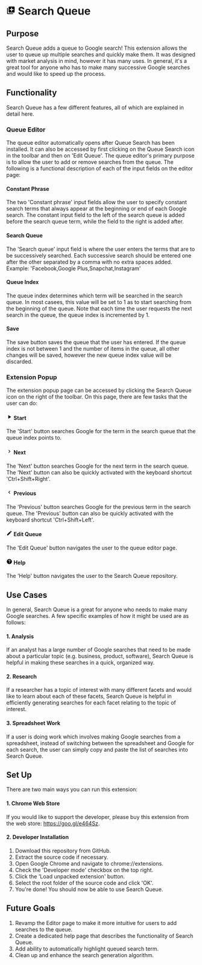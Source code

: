 # <img src="https://raw.githubusercontent.com/isaiahnields/SearchQueue/master/resources/images/icon.png" width="24"> Search Queue

## Purpose

Search Queue adds a queue to Google search! This extension allows the user to queue up multiple searches and quickly make them. It was designed with market analysis in mind, however it has many uses. In general, it's a great tool for anyone who has to make many successive Google searches and would like to speed up the process.

## Functionality

Search Queue has a few different features, all of which are explained in detail here.

### Queue Editor

The queue editor automatically opens after Queue Search has been installed. It can also be accessed by first clicking on the Queue Search icon in the toolbar and then on 'Edit Queue'. The queue editor's primary purpose is to allow the user to add or remove searches from the queue. The following is a functional description of each of the input fields on the editor page:

#### Constant Phrase

The two 'Constant phrase' input fields allow the user to specify constant search terms that always appear at the beginning or end of each Google search. The constant input field to the left of the search queue is added before the search queue term, while the field to the right is added after.

#### Search Queue

The 'Search queue' input field is where the user enters the terms that are to be successively searched. Each successive search should be entered one after the other separated by a comma with no extra spaces added. Example: 'Facebook,Google Plus,Snapchat,Instagram'

#### Queue Index

The queue index determines which term will be searched in the search queue. In most casees, this value will be set to 1 as to start searching from the beginning of the queue. Note that each time the user requests the next search in the queue, the queue index is incremented by 1.

#### Save

The save button saves the queue that the user has entered. If the queue index is not between 1 and the number of items in the queue, all other changes will be saved, however the new queue index value will be discarded.

### Extension Popup

The extension popup page can be accessed by clicking the Search Queue icon on the right of the toolbar. On this page, there are few tasks that the user can do:

#### <img src="https://raw.githubusercontent.com/isaiahnields/SearchQueue/master/resources/images/start.png" width="16"> Start

The 'Start' button searches Google for the term in the search queue that the queue index points to.

#### <img src="https://raw.githubusercontent.com/isaiahnields/SearchQueue/master/resources/images/next.png" width="16"> Next

The 'Next' button searches Google for the next term in the search queue. The 'Next' button can also be quickly activated with the keyboard shortcut 'Ctrl+Shift+Right'. 

#### <img src="https://raw.githubusercontent.com/isaiahnields/SearchQueue/master/resources/images/previous.png" width="16"> Previous

The 'Previous' button searches Google for the previous term in the search queue. The 'Previous' button can also be quickly activated with the keyboard shortcut 'Ctrl+Shift+Left'. 

#### <img src="https://raw.githubusercontent.com/isaiahnields/SearchQueue/master/resources/images/edit.png" width="16"> Edit Queue

The 'Edit Queue' button navigates the user to the queue editor page.

#### <img src="https://raw.githubusercontent.com/isaiahnields/SearchQueue/master/resources/images/help.png" width="16"> Help

The 'Help' button navigates the user to the Search Queue repository.

## Use Cases

In general, Search Queue is a great for anyone who needs to make many Google searches. A few specific examples of how it might be used are as follows:

#### 1. Analysis

If an analyst has a large number of Google searches that need to be made about a particular topic (e.g. business, product, software), Search Queue is helpful in making these searches in a quick, organized way.

#### 2. Research

If a researcher has a topic of interest with many different facets and would like to learn about each of these facets, Search Queue is helpful in efficiently generating searches for each facet relating to the topic of interest.

#### 3. Spreadsheet Work

If a user is doing work which involves making Google searches from a spreadsheet, instead of switching between the spreadsheet and Google for each search, the user can simply copy and paste the list of searches into Search Queue.

## Set Up

There are two main ways you can run this extension:

#### 1. Chrome Web Store

If you would like to support the developer, please buy this extension from the web store: https://goo.gl/e464Sz.

#### 2. Developer Installation

1. Download this repository from GitHub.
2. Extract the source code if necessary.
3. Open Google Chrome and navigate to chrome://extensions.
4. Check the 'Developer mode' checkbox on the top right.
5. Click the 'Load unpacked extension' button.
6. Select the root folder of the source code and click 'OK'.
7. You're done! You should now be able to use Search Queue.

## Future Goals

1. Revamp the Editor page to make it more intuitive for users to add searches to the queue.
2. Create a dedicated help page that describes the functionality of Search Queue.
3. Add ability to automatically highlight queued search term.
4. Clean up and enhance the search generation algorithm.
